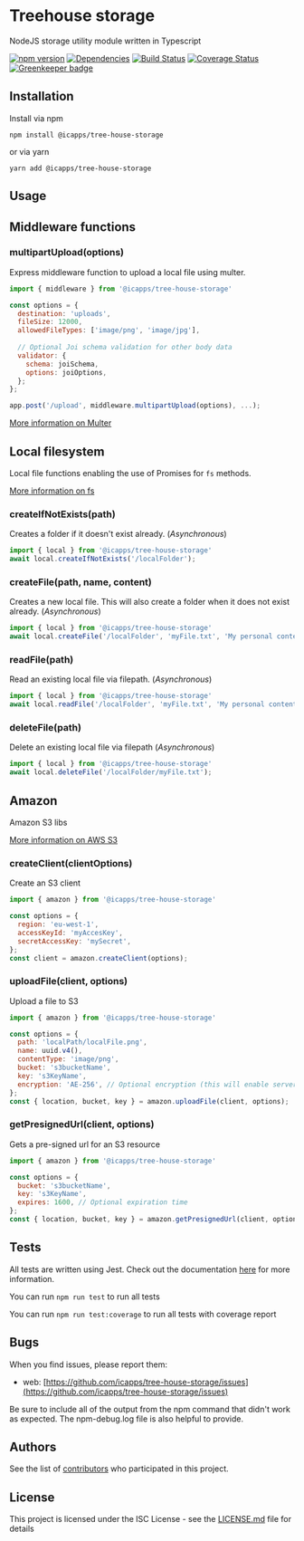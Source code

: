 # Treehouse storage

NodeJS storage utility module written in Typescript

[![npm version](https://badge.fury.io/js/%40icapps%2Ftree-house-storage.svg)](https://badge.fury.io/js/%40icapps%2Ftree-house-storage)
[![Dependencies](https://david-dm.org/icapps/tree-house-storage.svg)](https://david-dm.org/icapps/tree-house-storage.svg)
[![Build Status](https://travis-ci.org/icapps/tree-house-storage.svg?branch=master)](https://travis-ci.org/icapps/tree-house-storage)
[![Coverage Status](https://coveralls.io/repos/github/icapps/tree-house-storage/badge.svg)](https://coveralls.io/github/icapps/tree-house-storage) [![Greenkeeper badge](https://badges.greenkeeper.io/icapps/tree-house-storage.svg)](https://greenkeeper.io/)

## Installation

Install via npm

```shell
npm install @icapps/tree-house-storage
```

or via yarn

```shell
yarn add @icapps/tree-house-storage
```

## Usage

## Middleware functions

### multipartUpload(options)

Express middleware function to upload a local file using multer.

```javascript
import { middleware } from '@icapps/tree-house-storage'

const options = {
  destination: 'uploads',
  fileSize: 12000,
  allowedFileTypes: ['image/png', 'image/jpg'],
  
  // Optional Joi schema validation for other body data
  validator: {
    schema: joiSchema,
    options: joiOptions,
  };
};

app.post('/upload', middleware.multipartUpload(options), ...);
```

[More information on Multer](https://github.com/expressjs/multer)

## Local filesystem

Local file functions enabling the use of Promises for `fs` methods.

[More information on fs](https://nodejs.org/api/fs.html)

### createIfNotExists(path)

Creates a folder if it doesn't exist already. (*Asynchronous*)

```javascript
import { local } from '@icapps/tree-house-storage'
await local.createIfNotExists('/localFolder');
```

### createFile(path, name, content)

Creates a new local file. This will also create a folder when it does not exist already. (*Asynchronous*)

```javascript
import { local } from '@icapps/tree-house-storage'
await local.createFile('/localFolder', 'myFile.txt', 'My personal content');
```

### readFile(path)

Read an existing local file via filepath. (*Asynchronous*)

```javascript
import { local } from '@icapps/tree-house-storage'
await local.readFile('/localFolder', 'myFile.txt', 'My personal content');
```

### deleteFile(path)

Delete an existing local file via filepath (*Asynchronous*)

```javascript
import { local } from '@icapps/tree-house-storage'
await local.deleteFile('/localFolder/myFile.txt');
```

## Amazon

Amazon S3 libs

[More information on AWS S3](https://aws.amazon.com/sdk-for-node-js/)

### createClient(clientOptions)

Create an S3 client

```javascript
import { amazon } from '@icapps/tree-house-storage'

const options = {
  region: 'eu-west-1',
  accessKeyId: 'myAccesKey',
  secretAccessKey: 'mySecret',
};
const client = amazon.createClient(options);
```

### uploadFile(client, options)

Upload a file to S3

```javascript
import { amazon } from '@icapps/tree-house-storage'

const options = {
  path: 'localPath/localFile.png',
  name: uuid.v4(),
  contentType: 'image/png',
  bucket: 's3bucketName',
  key: 's3KeyName',
  encryption: 'AE-256', // Optional encryption (this will enable server encryption on S3)
};
const { location, bucket, key } = amazon.uploadFile(client, options);
```

### getPresignedUrl(client, options)

Gets a pre-signed url for an S3 resource

```javascript
import { amazon } from '@icapps/tree-house-storage'

const options = {
  bucket: 's3bucketName',
  key: 's3KeyName',
  expires: 1600, // Optional expiration time
};
const { location, bucket, key } = amazon.getPresignedUrl(client, options);
```

## Tests

All tests are written using Jest. Check out the documentation [here](https://jestjs.io/docs/en/getting-started) for more information.

  You can run `npm run test` to run all tests

  You can run `npm run test:coverage` to run all tests with coverage report

## Bugs

When you find issues, please report them:

- web: [https://github.com/icapps/tree-house-storage/issues](https://github.com/icapps/tree-house-storage/issues)

Be sure to include all of the output from the npm command that didn't work as expected. The npm-debug.log file is also helpful to provide.

## Authors

See the list of [contributors](https://github.com/icapps/tree-house-storage/contributors) who participated in this project.

## License

This project is licensed under the ISC License - see the [LICENSE.md](LICENSE.md) file for details
